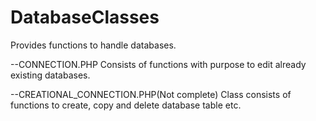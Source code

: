DatabaseClasses
======================

Provides functions to handle databases. 


--CONNECTION.PHP
Consists of functions with purpose to edit already existing databases.


--CREATIONAL_CONNECTION.PHP(Not complete)
Class consists of functions to create, copy and delete database table etc.

